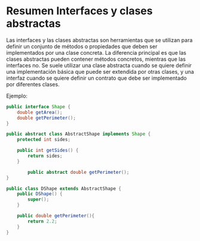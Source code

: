 # Resumen Interfaces y clases abstractas

Las interfaces y las clases abstractas son herramientas que se utilizan para definir un conjunto de métodos o propiedades que deben ser implementados por una clase concreta. La diferencia principal es que las clases abstractas pueden contener métodos concretos, mientras que las interfaces no. Se suele utilizar una clase abstracta cuando se quiere definir una implementación básica que puede ser extendida por otras clases, y una interfaz cuando se quiere definir un contrato que debe ser implementado por diferentes clases.

Ejemplo:

```java
public interface Shape {
    double getArea();
    double getPerimeter();
}

public abstract class AbstractShape implements Shape {
    protected int sides;

    public int getSides() {
        return sides;
    }

		public abstract double getPerimeter();
}

public class DShape extends AbstractShape {
	public DShape() {
		super();
	}

	public double getPerimeter(){
		return 2.2;
	}
}
```